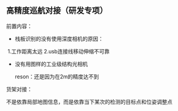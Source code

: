 ## 高精度巡航对接（研发专项）

前置内容：

- 栈板识别的没有使用深度相机的原因： 

​		1.工作距离太远 2.usb连接线移动伸缩不可靠

- 没有用图样的工业级结构光相机

  reson：还是因为在2m的精度达不到









货架对接：

不是依靠局部地图信息，而是依靠当下某次的检测的目标点和位姿调整点
